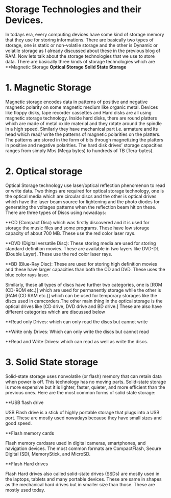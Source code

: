 # Storage Technologies and their Devices.
In todays era, every computing devices have some kind of storage memory that they use for storing informations. There are basically two types of storage, one is static or non-volatile storage and the other is Dynamic or volatile storage as I already discussed about these in the previous blog of RAM. Now lets talk about the storage technologies that we use to store data. There are basically three kinds of storage technologies which are 
 **Magnetic Storage 
  **Optical Storage** 
   **Solid State Storage**

# 1. Magnetic Storage 
Magnetic storage encodes data in patterns of positive and negative magnetic polarity on some magnetic medium like organic metal. Devices like floppy disks, tape recorder cassettes and Hard disks are all using magnetic storage technology. Inside hard disks, there are round platters which are made of metal oxide material and they rotate around the spindle in a high speed. Similarly they have mechanical part i.e. armature and its head which read/ write the patterns of magnetic polarities on the platters. The patterns are stored in the form of bits through magnetizing the platters in positive and negative polarities. The hard disk drives’ storage capacities ranges from simply Mbs (Mega bytes) to hundreds of TB (Tera-bytes).

# 2. Optical storage
Optical Storage technology use laser/optical reflection phenomenon to read or write data. Two things are required for optical storage technology, one is the optical media which are circular discs and the other is optical drives which have the laser beam source for lightening and the photo diodes for generating the voltages patterns when the reflection beam hit on these.
There are three types of Discs using nowadays:

**CD (Compact Disc) which was firstly discovered and it is used for storage the music files and some programs. These have low storage capacity of about 700 MB. These use the red color laser rays. 

**DVD (Digital versatile Disc): These storing media are used for storing standard definition movies. These are available in two layers like DVD-DL (Double Layer). These use the red color laser rays. 

**BD (Blue-Ray Disc): These are used for storing high definition movies and these have larger capacities than both the CD and DVD. These uses the blue color rays laser. 

Similarly, these all types of discs have further two categories, one is [ROM (CD-ROM etc.)] which are used for permanently storage while the other is [RAM (CD RAM etc.)] which can be used for temporary storages like the discs used in camcorders.The other main thing in the optical storage is the optical drives like [CD drive, DVD drive and BD drive.] These are also have different categories which are discussed below

**Read only Drives: which can only read the discs but cannot write

**Write only Drives: Which can only write the discs but cannot read

**Read and Write Drives: which can read as well as write the discs.

# 3. Solid State storage

Solid-state storage uses nonvolatile (or flash) memory that can retain data when power is off. This technology has no moving parts. Solid-state storage is more expensive but it is lighter, faster, quieter, and more efficient than the previous ones. Here are the most common forms of solid state storage:

**USB flash drive

USB Flash drive is a stick of highly portable storage that plugs into a USB port. These are mostly used nowadays because they have small sizes and good speed.

**Flash memory cards

Flash memory cardsare used in digital cameras, smartphones, and navigation devices. The most common formats are CompactFlash, Secure Digital (SD), MemoryStick, and MicroSD.

**Flash Hard drives

Flash Hard drives also called solid-state drives (SSDs) are mostly used in the laptops, tablets and many portable devices. These are same in shapes as the mechanical hard drives but in smaller size than those. These are mostly used today.
